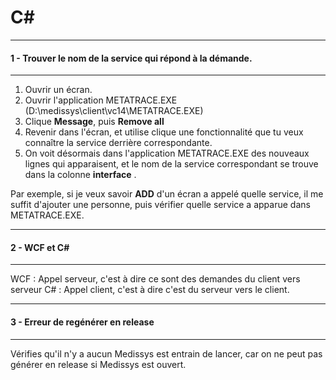 # C#

***
#### 1 - Trouver le nom de la service qui répond à la démande.
***
1. Ouvrir un écran.
2. Ouvrir l'application METATRACE.EXE (D:\medissys\client\vc14\METATRACE.EXE)
3. Clique __Message__, puis __Remove all__
4. Revenir dans l'écran, et utilise clique une fonctionnalité que tu veux connaître la service derrière correspondante.
5. On voit désormais dans l'application METATRACE.EXE des nouveaux lignes qui apparaisent, et le nom de la service correspondant se trouve dans la colonne __interface__ . 

Par exemple, si je veux savoir __ADD__ d'un écran a appelé quelle service, il me suffit d'ajouter une personne, puis vérifier quelle service a apparue dans METATRACE.EXE.

***
#### 2 - WCF et C#
***
WCF : Appel serveur, c'est à dire ce sont des demandes du client vers serveur
C#  : Appel client, c'est à dire c'est du serveur vers le client.


***
#### 3 - Erreur de regénérer en release
***
Vérifies qu'il n'y a aucun Medissys est entrain de lancer, car on ne peut pas générer en release si Medissys est ouvert.




